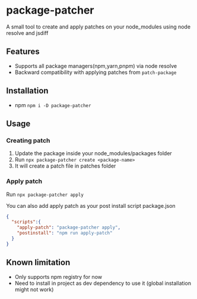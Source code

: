 # package-patcher

A small tool to create and apply patches on your node_modules using node resolve and jsdiff

## Features
- Supports all package managers(npm,yarn,pnpm) via node resolve
- Backward compatibility with applying patches from `patch-package`


## Installation
- npm
```npm i -D package-patcher```

## Usage

### Creating patch
1. Update the package inside your node_modules/packages folder
2. Run `npx package-patcher create <package-name>`
3. It will create a patch file in patches folder

### Apply patch
Run `npx package-patcher apply`

You can also add apply patch as your post install script
package.json
```json
{
  "scripts":{
    "apply-patch": "package-patcher apply",
    "postinstall": "npm run apply-patch"
  }
}
```


## Known limitation
- Only supports npm registry for now
- Need to install in project as dev dependency to use it (global installation might not work)

